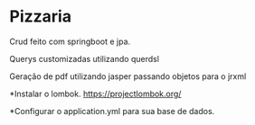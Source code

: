 # Pizzaria

Crud feito com springboot e jpa.

Querys customizadas utilizando querdsl

Geração de pdf utilizando jasper passando objetos para o jrxml

*Instalar o lombok. https://projectlombok.org/

*Configurar o application.yml para sua base de dados.
